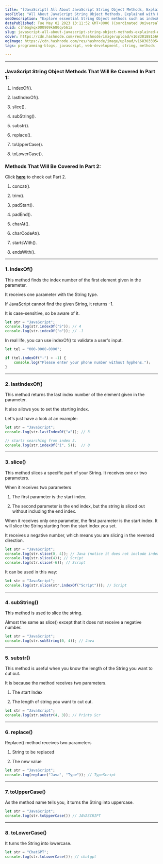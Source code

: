 ```yaml
---
title: "[JavaScript] All About JavaScript String Object Methods, Explained with Real Life Usages - Part 1."
seoTitle: "All About JavaScript String Object Methods, Explained with Examples"
seoDescription: "Explore essential String Object methods such as indexOf(), lastIndexOf(), slice(), subString(), substr(), replace(), toUpperCase() and toLowerCase()."
datePublished: Tue May 02 2023 13:11:52 GMT+0000 (Coordinated Universal Time)
cuid: clh6agkqx000909k680qv561a
slug: javascript-all-about-javascript-string-object-methods-explained-with-real-life-usages-part-1
cover: https://cdn.hashnode.com/res/hashnode/image/upload/v1683018815663/1441e0e4-f9ef-45df-bbe8-af9a96431088.png
ogImage: https://cdn.hashnode.com/res/hashnode/image/upload/v1683033054932/14301a02-fff8-4803-be97-694efe5363fb.png
tags: programming-blogs, javascript, web-development, string, methods

---
```


---

### JavaScript String Object Methods That Will Be Covered In Part 1:

1. indexOf().
    
2. lastIndexOf().
    
3. slice().
    
4. subString().
    
5. substr().
    
6. replace().
    
7. toUpperCase().
    
8. toLowerCase().
    

### Methods That Will Be Covered In Part 2:

Click [**here**](https://jaydevlog.hashnode.dev) to check out Part 2.

1. concat().
    
2. trim().
    
3. padStart().
    
4. padEnd().
    
5. charAt().
    
6. charCodeAt().
    
7. startsWith().
    
8. endsWith().
    

---

### 1\. indexOf()

This method finds the index number of the first element given in the parameter.

It receives one parameter with the String type.

If JavaScript cannot find the given String, it returns -1.

It is case-sensitive, so be aware of it.

```javascript
let str = "JavaScript";
console.log(str.indexOf("S")); // 4
console.log(str.indexOf("o")); // -1
```

In real life, you can use indexOf() to validate a user's input.

```javascript
let tel = "000-0000-0000";

if (tel.indexOf("-") > -1) {
    console.log("Please enter your phone number without hyphens.");
}
```

---

### 2\. lastIndexOf()

This method returns the last index number of the element given in the parameter.

It also allows you to set the starting index.

Let's just have a look at an example:

```javascript
let str = "JavaScript";
console.log(str.lastIndexOf("a")); // 3

// starts searching from index 5.
console.log(str.indexOf("i", 5));  // 8
```

---

### 3\. slice()

This method slices a specific part of your String. It receives one or two parameters.

When it receives two parameters

1. The first parameter is the start index.
    
2. The second parameter is the end index, but the string is sliced out without including the end index.
    

When it receives only one parameter, the first parameter is the start index. It will slice the String starting from the start index you set.

It receives a negative number, which means you are slicing in the reversed direction.

```javascript
let str = "JavaScript";
console.log(str.slice(0, 4)); // Java (notice it does not include index 4)
console.log(str.slice(4)); // Script
console.log(str.slice(-6)); // Script
```

It can be used in this way:

```javascript
let str = "JavaScript";
console.log(str.slice(str.indexOf("Script"))); // Script
```

---

### 4\. subString()

This method is used to slice the string.

Almost the same as slice() except that it does not receive a negative number.

```javascript
let str = "JavaScript";
console.log(str.subString(0, 4)); // Java
```

---

### 5\. substr()

This method is useful when you know the length of the String you want to cut out.

It is because the method receives two parameters.

1. The start Index
    
2. The length of string you want to cut out.
    

```javascript
let str = "JavaScript";
console.log(str.substr(4, 3)); // Prints Scr
```

---

### 6\. replace()

Replace() method receives two parameters

1. String to be replaced
    
2. The new value
    

```javascript
let str = "JavaScript";
console.log(replace("Java", "Type")); // TypeScript
```

---

### 7\. toUpperCase()

As the method name tells you, it turns the String into uppercase.

```javascript
let str = "JavaScript";
console.log(str.toUpperCase()) // JAVASCRIPT
```

---

### 8\. toLowerCase()

It turns the String into lowercase.

```javascript
let str = "ChatGPT";
console.log(str.toLowerCase()); // chatgpt
```